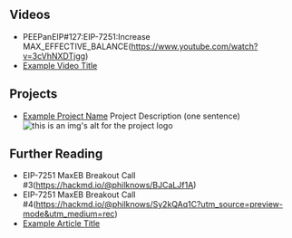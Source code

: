 ## Videos
- PEEPanEIP#127:EIP-7251:Increase MAX_EFFECTIVE_BALANCE(https://www.youtube.com/watch?v=3cVhNXDTjgg)
- [Example Video Title](https://www.youtube.com/watch?v=TDGq4aeevgY)

## Projects

- [Example Project Name](https://xxxx.xxx/xxxxx) Project Description (one sentence) ![this is an img's alt for the project logo](https://xxxx.xxx/project-logo.xxx)

## Further Reading
- EIP-7251 MaxEB Breakout Call #3(https://hackmd.io/@philknows/BJCaLJf1A)
- EIP-7251 MaxEB Breakout Call #4(https://hackmd.io/@philknows/Sy2kQAq1C?utm_source=preview-mode&utm_medium=rec)
- [Example Article Title](https://xxxx.xxx/xxxxx)
